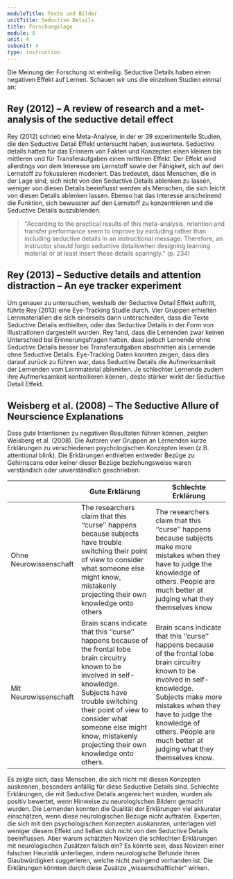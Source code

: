 ```yaml
---
moduleTitle: Texte und Bilder
unitTitle: Seductive Details
title: Forschungslage
module: 5
unit: 4
subunit: 4
type: instruction
---
```


Die Meinung der Forschung ist einheilig. Seductive Details haben einen negativen Effekt auf Lernen. Schauen wir uns die einzelnen Studien einmal an:

## Rey (2012) – A review of research and a met-analysis of the seductive detail effect

Rey (2012) schrieb eine Meta-Analyse, in der er 39 experimentelle Studien, die den Seductive Detail Effekt untersucht haben, auswertete. Seductive details hatten für das Erinnern von Fakten und Konzepten einen kleinen bis mittleren und für Transferaufgaben einen mittleren Effekt. Der Effekt wird allerdings von dem Interesse am Lernstoff sowie der Fähigkeit, sich auf den Lernstoff zu fokussieren moderiert. Das bedeutet, dass Menschen, die in der Lage sind, sich nicht von den Seductive Details ablenken zu lassen, weniger von diesen Details beeinflusst werden als Menschen, die sich leicht von diesen Details ablenken lassen. Ebenso hat das Interesse anscheinend die Funktion, sich bewusster auf den Lernstoff zu konzentrieren und die Seductive Details auszublenden. 

> "According to the practical results of this meta-analysis, retention and transfer performance seem to improve by excluding rather than including seductive details in an instructional message. Therefore, an instructor should forgo seductive detailswhen designing learning material or at least insert these details sparingly." (p. 234)

## Rey (2013) – Seductive details and attention distraction – An eye tracker experiment

Um genauer zu untersuchen, weshalb der Seductive Detail Effekt auftritt, führte Rey (2013) eine Eye-Tracking Studie durch. Vier Gruppen erhielten Lernmaterialien die sich einerseits darin unterschieden, dass die Texte Seductive Details enthielten, oder das Seductive Details in der Form von Illustrationen dargestellt wurden. Rey fand, dass die Lernenden zwar keinen Unterschied bei Erinnerungsfragen hatten, dass jedoch Lernende ohne Seductive Details besser bei Transferaufgaben abschnitten als Lernende ohne Seductive Details. Eye-Tracking Daten konnten zeigen, dass dies darauf zurück zu führen war, dass Seductive Details die Aufmerksamkeit der Lernenden vom Lernmaterial ablenkten. Je schlechter Lernende zudem ihre Aufmerksamkeit kontrollieren können, desto stärker wirkt der Seductive Detail Effekt. 

## Weisberg et al. (2008) – The Seductive Allure of Neurscience Explanations

Dass gute Intentionen zu negativen Resultaten führen können, zeigten Weisberg et al. (2008). Die Autoren vier Gruppen an Lernenden kurze Erklärungen zu verschiedenen psychologischen Konzepten lesen (z.B. attentional blink). Die Erklärungen enthielten entweder Bezüge zu Gehirnscans oder keiner dieser Bezüge beziehungsweise waren verständlich oder unverständlich geschrieben: 


|                        | Gute Erklärung                                                                                                                                                                                                                                                                            | Schlechte Erklärung                                                                                                                                                                                                                                                            |
|------------------------|-------------------------------------------------------------------------------------------------------------------------------------------------------------------------------------------------------------------------------------------------------------------------------------------|--------------------------------------------------------------------------------------------------------------------------------------------------------------------------------------------------------------------------------------------------------------------------------|
| Ohne Neurowissenschaft | The researchers claim that this ‘‘curse’’ happens because subjects have trouble switching their point of view to consider what someone else might know, mistakenly projecting their own knowledge onto others                                                                             | The researchers claim that this ‘‘curse’’ happens because subjects make more mistakes when they have to judge the knowledge of others. People are much better at judging what they themselves know                                                                             |
| Mit Neurowissenschaft  | Brain scans indicate that this ‘‘curse’’ happens because of the frontal lobe brain circuitry known to be involved in self-knowledge. Subjects have trouble switching their point of view to consider what someone else might know, mistakenly projecting their own knowledge onto others. | Brain scans indicate that this ‘‘curse’’ happens because of the frontal lobe brain circuitry known to be involved in self-knowledge. Subjects make more mistakes when they have to judge the knowledge of others. People are much better at judging what they themselves know. |


Es zeigte sich, dass Menschen, die sich nicht mit diesen Konzepten auskennen, besonders anfällig für diese Seductive Details sind. Schlechte Erklärungen, die mit Seductive Details angereichert wurden, wurden als positiv bewertet, wenn Hinweise zu neurologischen Bildern gemacht wurden. Die Lernenden konnten die Qualität der Erklärungen viel akkurater einschätzen, wenn diese neurologischen Bezüge nicht auftraten. Experten, die sich mit den psychologischen Konzepten auskannten, unterlagen viel weniger diesem Effekt und ließen sich nicht von den Seductive Details beeinflussen. Aber warum schätzten Novizen die schlechten Erklärungen mit neurologischen Zusätzen falsch ein? Es könnte sein, dass Novizen einer falschen Heuristik unterliegen, indem neurologische Befunde ihnen Glaubwürdigkeit suggerieren, welche nicht zwingend vorhanden ist. Die Erklärungen könnten durch diese Zusätze „wissenschaftlicher“ wirken. 

